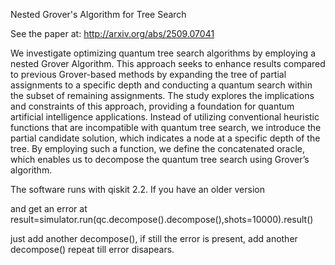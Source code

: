 Nested Grover's Algorithm  for Tree Search

See the paper at: http://arxiv.org/abs/2509.07041

We investigate optimizing quantum tree search algorithms by employing a nested Grover Algorithm. This approach seeks to enhance results compared to previous Grover-based methods by expanding the tree of partial assignments to a specific depth and conducting a quantum search within the subset of remaining assignments. The study explores the implications and constraints of this approach, providing a foundation for quantum artificial intelligence applications.
Instead of utilizing conventional heuristic functions that are incompatible with quantum tree search, we introduce the partial candidate solution, which indicates a node at a specific depth of the tree. By employing such a function, we define the concatenated oracle, which enables us to decompose the quantum tree search using Grover’s algorithm.


The software runs with qiskit 2.2. If you have an older version

and get an error at result=simulator.run(qc.decompose().decompose(),shots=10000).result() 

just add another decompose(), if still the error is present, add another decompose() repeat till error disapears.
